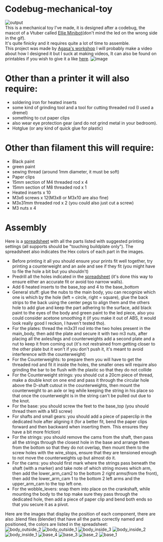 # Codebug-mechanical-toy
![output](https://github.com/user-attachments/assets/8ce210df-0a5d-4618-8c96-c8a1c9fd301b)   
This is a mechanical toy I've made, it is designed after a codebug, the mascot of a Vtuber called [Ellie Minibot](https://www.twitch.tv/ellie_minibot)(don't mind the led on the wrong side in the gif).  
It's quite finicky and it requires quite a lot of time to assemble.  
This project was made by [Agasa's workshop](https://www.youtube.com/@agasa_workshop) I will probably make a video about how I designed it but I suck at making videos, It can also be found on printables if you wish to give it a like [here](https://www.printables.com/model/1171872-codebug-mechanical-toy-from-ellie-minibot). 
![image](https://github.com/user-attachments/assets/e55accc7-12cd-431a-b5d9-c0f835c8e7ae)



# Other than a printer it will also require: 
- soldering iron for heated inserts
- some kind of grinding tool and a tool for cutting threaded rod (I used a dremel)
- something to cut paper clips
- also wear eye protection gear (and do not grind metal in your bedroom).
- Hotglue (or any kind of quick glue for plastic)  

# Other than filament this will require:
- Black paint
- green paint
- sewing thread (around 1mm diameter, it must be soft)
- Paper clips
- 15mm section of M4 threaded rod x 4 
- 15mm section of M8 threaded rod x 1 
- Heated inserts x 10
- M3x6 screws x 12(M3x8 or M3x10 are also fine)
- M3x31mm threaded rod x 2 (you could also just cut a screw)
- M3 nuts x 4

# Assembly
Here is a [spreadsheet](https://docs.google.com/spreadsheets/d/17TNqPtdITjP4wfICJyDFUxXSGkCXKZ_BBH0YAckLzc4/edit?usp=sharing) with all the parts listed with suggested printing settings (all supports should be "touching buildplate only").
The spreadsheet also indicates the Hex colors of each part in the images.
- Before printing it all you should ensure your prints fit well together, try printing a counterweight and an axle and see if they fit (you might have to file the hole a bit but you shouldn't)
- Predrill all the holes indicated in the [spreadsheet](https://docs.google.com/spreadsheets/d/17TNqPtdITjP4wfICJyDFUxXSGkCXKZ_BBH0YAckLzc4/edit?usp=sharing) (it's done this way to ensure either an accurate fit or avoid too narrow walls).  
- Add 6 heated inserts to the base_top and 4 to the base_bottom
- General stuff: glue the nubs to the main body, you can recognize which one is which by the hole (left  = circle, right = square), glue the back strips to the back using the center pegs to align them and the others hole to add glue and keep the part adhering to the surface, add black paint to the eyes of the body and green paint to the led piece, also you could consider acetone smoothing it (if you make it out of ABS, it would look really good I reckon, I haven't tested tho).
- For the plates: thread the m3x31 rod into the two holes present in the main_body, then add the plate and secure it with two m3 nuts, after placing all the axles/legs and counterweights add a second plate and a nut to keep it from coming out (it's not restrained from getting closer to the other plate but it won't if you don't push it, it's meant to avoid interference with the counterweight)
- For the Counterweights: to prepare them you will have to get the threaded rod and fit it inside the holes, the smaller ones will require also grinding the bar to be flush with the plastic so that they do not collide
- For the Counterweight strings: you should cut a 20cm piece of thread, make a double knot on one end and pass it through the circular hole above the D-shaft cutout in the counterweights, then mount the counterweight to an axle or leg while keeping the string in his place so that once the counterweight is in the string can't be pulled out due to the knot.  
- For the base: you should screw the feet to the base_top (you should thread them with a M3 screw)  
- For shafts and small gears: you should add a piece of paperclip in the dedicated hole after aligning it (for a better fit, bend the paper clips forward and then backward when inserting them. This ensures they have a bit more friction)
- For the strings: you should remove the cams from the shaft, then pass all the strings through the closest hole in the base and arrange them from the bottom so that they do not overlap, then mount them to the screw holes with the wire_stops, ensure that they are tensioned enough to not move the counterweights up but almost do it.
- For the cams: you should first mark where the strings pass beneath the shaft (with a marker) and take note of which string moves which arm, then add the lower_arm_cam2 to the bottom 2 right arms(from the front), then add the lower_arm_cam 1 to the bottom 2 left arms and the upper_arm_cam to the top left one.     
- For the wobble_levers: snap them into place on the crankshaft, while mounting the body to the top make sure they pass through the dedicated hole, then add a piece of paper clip and bend both ends so that you secure it as a pivot.


Here are the images that display the position of each component, there are also .blend files (blender) that have all the parts correctly named and positioned, the colors are listed in the spreadsheet:   
![body_outside_2](https://github.com/user-attachments/assets/dab9153a-1d80-4edb-b395-e8d9873776d7)
![body_outside_1](https://github.com/user-attachments/assets/b3bbd652-23bb-4864-9a8d-e75f3769f212)
![body_inside_3](https://github.com/user-attachments/assets/7485d4dd-ed7c-479f-b2c4-60fe240656f4)
![body_inside_2](https://github.com/user-attachments/assets/5d759aec-dc28-4ec1-a128-6d72514b5c80)
![body_inside_1](https://github.com/user-attachments/assets/592e5b9d-2d95-45ee-86e9-64ad4405c577)
![base_4](https://github.com/user-attachments/assets/77f25698-d791-45ce-a7fc-5667482ae5ab)
![base_3](https://github.com/user-attachments/assets/f2586458-870b-4ddb-89c7-d7af7e284f4f)
![base_2](https://github.com/user-attachments/assets/23d70bfe-948c-48c1-9bfa-ad5fa04cf817)
![base_1](https://github.com/user-attachments/assets/83a94d89-a31f-4974-92c8-fe2d65dfae2d)

